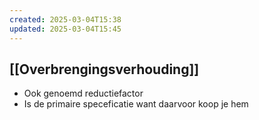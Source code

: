 ```yaml
---
created: 2025-03-04T15:38
updated: 2025-03-04T15:45
---
```



## [[Overbrengingsverhouding]]
- Ook genoemd reductiefactor
- Is de primaire speceficatie want daarvoor koop je hem